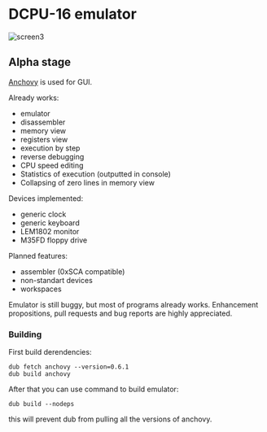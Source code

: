 DCPU-16 emulator
================

![screen3](https://cloud.githubusercontent.com/assets/1129910/3400128/af054176-fd42-11e3-9655-ff2ab7b23463.png)

**Alpha stage**
----------------

[Anchovy](https://github.com/MrSmith33/anchovy) is used for GUI.

Already works:
 - emulator
 - disassembler
 - memory view
 - registers view
 - execution by step
 - reverse debugging
 - CPU speed editing
 - Statistics of execution (outputted in console)
 - Collapsing of zero lines in memory view

Devices implemented:
 - generic clock
 - generic keyboard
 - LEM1802 monitor
 - M35FD floppy drive

Planned features:
 
 - assembler (0xSCA compatible)
 - non-standart devices
 - workspaces


Emulator is still buggy, but most of programs already works.
Enhancement propositions, pull requests and bug reports are highly appreciated.

### Building

First build derendencies:
```
dub fetch anchovy --version=0.6.1
dub build anchovy
```
After that you can use command to build emulator:
```
dub build --nodeps
```
this will prevent dub from pulling all the versions of anchovy.
